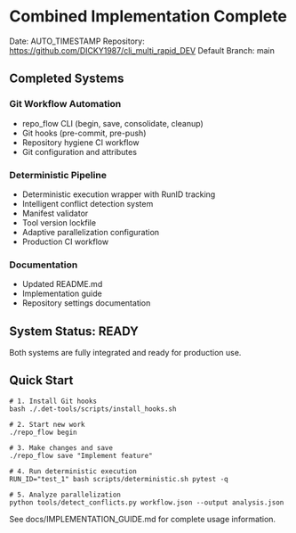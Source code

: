 # Combined Implementation Complete

Date: AUTO_TIMESTAMP
Repository: https://github.com/DICKY1987/cli_multi_rapid_DEV
Default Branch: main

## Completed Systems

### Git Workflow Automation
- repo_flow CLI (begin, save, consolidate, cleanup)
- Git hooks (pre-commit, pre-push)
- Repository hygiene CI workflow
- Git configuration and attributes

### Deterministic Pipeline
- Deterministic execution wrapper with RunID tracking
- Intelligent conflict detection system
- Manifest validator
- Tool version lockfile
- Adaptive parallelization configuration
- Production CI workflow

### Documentation
- Updated README.md
- Implementation guide
- Repository settings documentation

## System Status: READY

Both systems are fully integrated and ready for production use.

## Quick Start

```
# 1. Install Git hooks
bash ./.det-tools/scripts/install_hooks.sh

# 2. Start new work
./repo_flow begin

# 3. Make changes and save
./repo_flow save "Implement feature"

# 4. Run deterministic execution
RUN_ID="test_1" bash scripts/deterministic.sh pytest -q

# 5. Analyze parallelization
python tools/detect_conflicts.py workflow.json --output analysis.json
```

See docs/IMPLEMENTATION_GUIDE.md for complete usage information.

